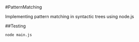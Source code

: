 #PatternMatching

Implementing pattern matching in syntactic trees using node.js

##Testing

```
node main.js
```